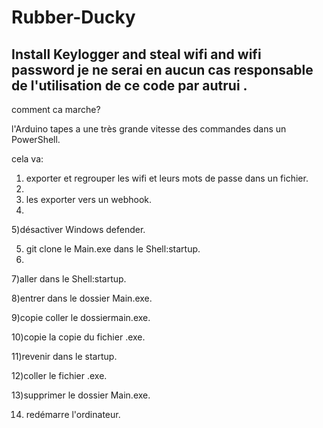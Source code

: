 # Rubber-Ducky
Install Keylogger and steal wifi and wifi password
je ne serai en aucun cas responsable de l'utilisation de ce code par autrui .
----------------------------

comment ca marche?

l'Arduino tapes a une très grande vitesse des commandes dans un PowerShell.

cela va:

1) exporter et regrouper les wifi et leurs mots de passe dans un fichier.
2) 
3) les exporter vers un webhook.
4) 
5)désactiver Windows defender.

5) git clone le Main.exe dans le Shell:startup.
6) 
7)aller dans le Shell:startup.

8)entrer dans le dossier Main.exe.

9)copie coller le dossiermain.exe.

10)copie la copie du fichier .exe.

11)revenir dans le startup.

12)coller le fichier .exe.

13)supprimer le dossier Main.exe.

14) redémarre l'ordinateur.

